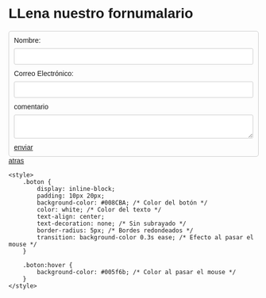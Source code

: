 

<html lang="es">
<head>
    <meta charset="UTF-8">
    <meta name="viewport" content="width=device-width, initial-scale=1.0">
    <title>Formulario de Contacto</title>
    <style>
        body {
            font-family: Arial, sans-serif;
            margin: 20px;
        }
        form {
            max-width: 500px;
            margin: auto;
            padding: 10px;
            border: 1px solid #ccc;
            border-radius: 5px;
        }
        label {
            display: block;
            margin-bottom: 8px;
        }
        input, textarea {
            width: 100%;
            padding: 8px;
            margin-bottom: 10px;
            border: 1px solid #ccc;
            border-radius: 3px;
        }
        button {
            background-color: #4CAF50;
            color: white;
            padding: 10px 15px;
            border: none;
            border-radius: 3px;
            cursor: pointer;
        }
        button:hover {
            background-color: #45a049;
        }
    </style>
</head>
<body>
    <h1>LLena nuestro fornumalario</h1>
    <form id="contact-form">
        <label for="name">Nombre:</label>
        <input type="text" id="name" name="name" required>
        <label for="email">Correo Electrónico:</label>
        <input type="email" id="email" name="email" required>
        <label for="message">comentario</label>
        <textarea id="message" name="message" required></textarea>
        <a href="https://ice200626.github.io/web-004/" class="boton">enviar</a>
    </form>
</body>
</html>


















<html lang="es">
<head>
    <meta charset="UTF-8">
    <meta name="viewport" content="width=device-width, initial-scale=1.0">
    <title>Botón con Hipervínculo</title>
</head>
<body>
    <a href="https://ice200626.github.io/web-002/" class="boton">atras</a>

    <style>
        .boton {
            display: inline-block;
            padding: 10px 20px;
            background-color: #008CBA; /* Color del botón */
            color: white; /* Color del texto */
            text-align: center;
            text-decoration: none; /* Sin subrayado */
            border-radius: 5px; /* Bordes redondeados */
            transition: background-color 0.3s ease; /* Efecto al pasar el mouse */
        }

        .boton:hover {
            background-color: #005f6b; /* Color al pasar el mouse */
        }
    </style>
